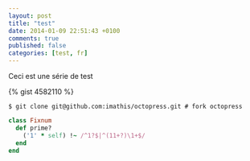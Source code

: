 ```yaml
---
layout: post
title: "test"
date: 2014-01-09 22:51:43 +0100
comments: true
published: false
categories: [test, fr]
---
```


Ceci est une série de test

{% gist 4582110 %}

```
$ git clone git@github.com:imathis/octopress.git # fork octopress
```

``` ruby Discover if a number is prime http://www.noulakaz.net/weblog/2007/03/18/a-regular-expression-to-check-for-prime-numbers/ Source Article
class Fixnum
  def prime?
    ('1' * self) !~ /^1?$|^(11+?)\1+$/
  end
end
```

